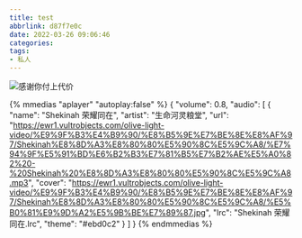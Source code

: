 ```yaml
---
title: test
abbrlink: d87f7e0c
date: 2022-03-26 09:06:46
categories:
tags:
- 私人
---
```




![感谢你付上代价](https://ewr1.vultrobjects.com/olive-light-video/test%E6%96%87%E4%BB%B6/diana-vargas-ZySVEbGBNxA-unsplash.jpg)

<!--more-->

{% mmedias "aplayer" "autoplay:false" %}
{
  "volume": 0.8,
  "audio":
  [
    {
      "name": "Shekinah 荣耀同在",
      "artist": "生命河灵粮堂",
      "url": "https://ewr1.vultrobjects.com/olive-light-video/%E9%9F%B3%E4%B9%90/%E8%B5%9E%E7%BE%8E%E8%AF%97/Shekinah%E8%8D%A3%E8%80%80%E5%90%8C%E5%9C%A8/%E7%94%9F%E5%91%BD%E6%B2%B3%E7%81%B5%E7%B2%AE%E5%A0%82%20-%20Shekinah%20%E8%8D%A3%E8%80%80%E5%90%8C%E5%9C%A8.mp3",
      "cover": "https://ewr1.vultrobjects.com/olive-light-video/%E9%9F%B3%E4%B9%90/%E8%B5%9E%E7%BE%8E%E8%AF%97/Shekinah%E8%8D%A3%E8%80%80%E5%90%8C%E5%9C%A8/%E5%B0%81%E9%9D%A2%E5%9B%BE%E7%89%87.jpg",
      "lrc": "Shekinah 荣耀同在.lrc",
      "theme": "#ebd0c2"
    }
  ]
}
{% endmmedias %}
